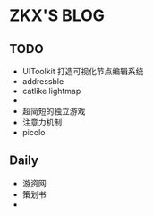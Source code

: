 # ZKX'S BLOG

## TODO
- UIToolkit 打造可视化节点编辑系统
- addressble
- catlike lightmap
- 
- 超简短的独立游戏
- 注意力机制
- picolo  

## Daily

- 游资网
- 策划书
- 

